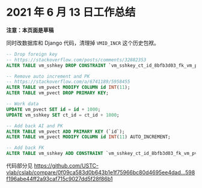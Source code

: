 # 2021 年 6 月 13 日工作总结

**注意：本页面是草稿**

同时改数据库和 Django 代码，清理掉 `VMID_INCR` 这个历史包袱。

```sql
-- Drop foreign key
-- https://stackoverflow.com/posts/comments/32882353
ALTER TABLE vm_sshkey DROP CONSTRAINT `vm_sshkey_ct_id_8bfb3d03_fk_vm_pvect_id`;

-- Remove auto increment and PK
-- https://stackoverflow.com/a/6741189/5958455
ALTER TABLE vm_pvect MODIFY COLUMN id INT(11);
ALTER TABLE vm_pvect DROP PRIMARY KEY;

-- Work data
UPDATE vm_pvect SET id = id + 1000;
UPDATE vm_sshkey SET ct_id = ct_id + 1000;

-- Add back AI and PK
ALTER TABLE vm_pvect ADD PRIMARY KEY (`id`);
ALTER TABLE vm_pvect MODIFY COLUMN id INT(11) AUTO_INCREMENT;

-- Add back FK
ALTER TABLE vm_sshkey ADD CONSTRAINT `vm_sshkey_ct_id_8bfb3d03_fk_vm_pvect_id` FOREIGN KEY (`ct_id`) REFERENCES `vm_pvect` (`id`);
```

代码部分见 <https://github.com/USTC-vlab/cslab/compare/0f09ca583d0b643b1e1f75966bc80d4695ee4dad...598f196abe44ff2a93caf715c9027dd5f28f86b1>
